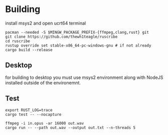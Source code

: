# Building

install msys2 and open ucrt64 terminal
```console
pacman --needed -S $MINGW_PACKAGE_PREFIX-{ffmpeg,clang,rust} git 
git clone https://github.com/thewh1teagle/ruscribe
cd ruscribe
rustup override set stable-x86_64-pc-windows-gnu # if not already
cargo build --release
```

## Desktop
for building to desktop you must use msys2 environment along with NodeJS installed outside of the environemnt.

## Test
```
export RUST_LOG=trace
cargo test -- --nocapture
```

```console
ffmpeg -i in.opus -ar 16000 out.wav
cargo run -- --path out.wav --output out.txt --n-threads 5
```


